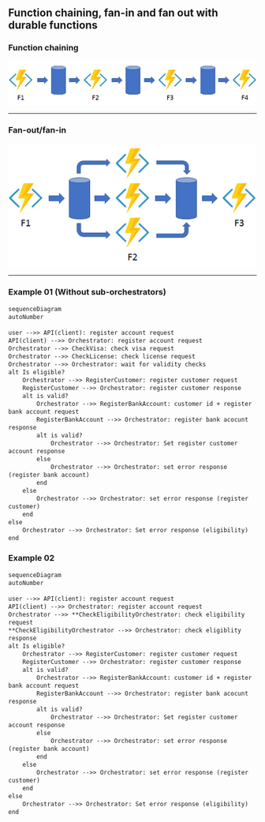 ## Function chaining, fan-in and fan out with durable functions

### Function chaining

![alt text](https://github.com/Cheranga/Demo.DurableFunctions/blob/master/Images/functionchaining.png "Function Chaining")

---

### Fan-out/fan-in

![alt text](https://github.com/Cheranga/Demo.DurableFunctions/blob/master/Images/fanoutfanin.png "Fan-out and Fan-in")

---

### Example 01 (Without sub-orchestrators)

```mermaid
sequenceDiagram
autoNumber

user -->> API(client): register account request
API(client) -->> Orchestrator: register account request
Orchestrator -->> CheckVisa: check visa request
Orchestrator -->> CheckLicense: check license request
Orchestrator -->> Orchestrator: wait for validity checks
alt Is eligible?
    Orchestrator -->> RegisterCustomer: register customer request
    RegisterCustomer -->> Orchestrator: register customer response
    alt is valid?
        Orchestrator -->> RegisterBankAccount: customer id + register bank account request
        RegisterBankAccount -->> Orchestrator: register bank acocunt response
        alt is valid?
            Orchestrator -->> Orchestrator: Set register customer account response
        else
            Orchestrator -->> Orchestrator: set error response (register bank account)
        end
    else
        Orchestrator -->> Orchestrator: set error response (register customer)
    end
else
    Orchestrator -->> Orchestrator: Set error response (eligibility)    
end
```

### Example 02

```mermaid
sequenceDiagram
autoNumber

user -->> API(client): register account request
API(client) -->> Orchestrator: register account request
Orchestrator -->> **CheckEligibilityOrchestrator: check eligibility request
**CheckEligibilityOrchestrator -->> Orchestrator: check eligiblity response
alt Is eligible?
    Orchestrator -->> RegisterCustomer: register customer request
    RegisterCustomer -->> Orchestrator: register customer response
    alt is valid?
        Orchestrator -->> RegisterBankAccount: customer id + register bank account request
        RegisterBankAccount -->> Orchestrator: register bank acocunt response
        alt is valid?
            Orchestrator -->> Orchestrator: Set register customer account response
        else
            Orchestrator -->> Orchestrator: set error response (register bank account)
        end
    else
        Orchestrator -->> Orchestrator: set error response (register customer)
    end
else
    Orchestrator -->> Orchestrator: Set error response (eligibility)    
end
```
